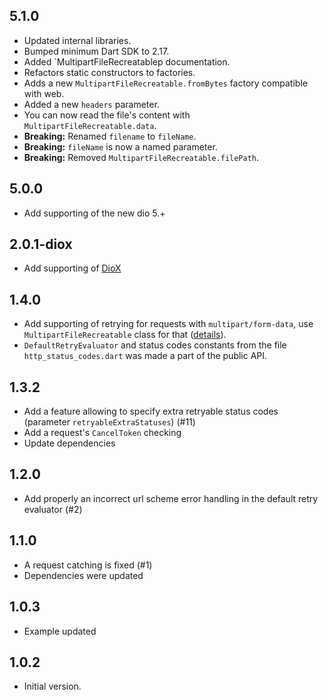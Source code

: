## 5.1.0
- Updated internal libraries.
- Bumped minimum Dart SDK to 2.17.
- Added `MultipartFileRecreatablep documentation.
- Refactors static constructors to factories.
- Adds a new `MultipartFileRecreatable.fromBytes` factory compatible with web.
- Added a new `headers` parameter.
- You can now read the file's content with `MultipartFileRecreatable.data`.
- **Breaking:** Renamed `filename` to `fileName`.
- **Breaking:** `fileName` is now a named parameter.
- **Breaking:** Removed `MultipartFileRecreatable.filePath`.

## 5.0.0
- Add supporting of the new dio 5.+

## 2.0.1-diox
- Add supporting of [DioX](https://pub.dev/packages/diox)

## 1.4.0
- Add supporting of retrying for requests with `multipart/form-data`, use `MultipartFileRecreatable` class for that ([details](https://github.com/rodion-m/dio_smart_retry#retry-requests-with-multipartform-data)).
- `DefaultRetryEvaluator` and status codes constants from the file `http_status_codes.dart` was made a part of the public API.

## 1.3.2
- Add a feature allowing to specify extra retryable status codes (parameter `retryableExtraStatuses`) (#11)
- Add a request's `CancelToken` checking
- Update dependencies

## 1.2.0

- Add properly an incorrect url scheme error handling in the default  retry evaluator (#2)

## 1.1.0

- A request catching is fixed (#1)
- Dependencies were updated

## 1.0.3

- Example updated

## 1.0.2

- Initial version.
